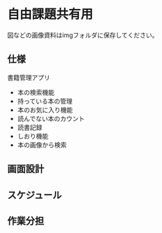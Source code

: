 # 自由課題共有用
図などの画像資料はimgフォルダに保存してください。
## 仕様
書籍管理アプリ
- 本の検索機能
- 持っている本の管理
- 本のお気に入り機能
- 読んでない本のカウント
- 読書記録
- しおり機能
- 本の画像から検索
## 画面設計
## スケジュール
## 作業分担

